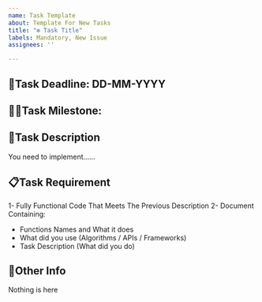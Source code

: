 ```yaml
---
name: Task Template
about: Template For New Tasks
title: "❇️ Task Title"
labels: Mandatory, New Issue
assignees: ''

---
```


## 📅Task Deadline: DD-MM-YYYY
## 🧗‍♂️Task Milestone: #
## 📜Task Description
You need to implement......

## 📋Task Requirement
1- Fully Functional Code That Meets The Previous Description
2- Document Containing:
  - Functions Names and What it does
  - What did you use (Algorithms / APIs / Frameworks)
  - Task Description (What did you do)

## 📍Other Info
Nothing is here
